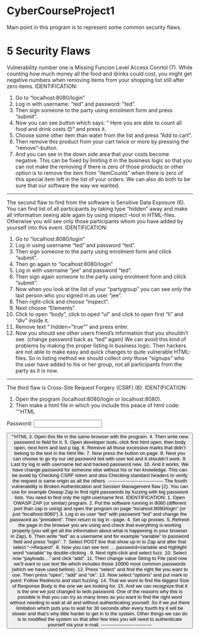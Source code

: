 # CyberCourseProject1
Main point in this program is to represent some common security flaws. 

# 5 Security Flaws

Vulnerability number one is Missing Funcion Level Access Conrtol (7). While counting how much money all the food and drinks could cost, you might get negative numbers when removing items from your shopping list still after zero items. 
IDENTIFICATION:
1. Go to “localhost:8080/login”
2. Log in with username: ”ted” and password: ”ted”.
3. Then sign someone to the party using enrolment form and press “submit”. 
4. Now you can see button which says: ” Here you are able to count all food and drink costs 😊” and press it.
5. Choose some other item than water from the list and press ”Add to cart”.
6. Then remove this product from your cart twice or more by pressing the ”remove”–button.
7.  And you can see in the down side area that your costs become negative.
	This can be fixed by limiting it in the business logic so that you can not make the removing if there is zero of those products or other option is to remove the item from ”itemCounts” when there is zero of this special item left in the list of your orders. We can also do both to be sure that our software the way we wanted. 
-------------------------------------------
The second flaw to find from the software is Sensitive Data Exposure (6). You can find list of all participants by taking  type “hidden” away and make all information seeing able again by using inspect –tool in HTML-files. Otherwise you will see only those participants whom you have added by yourself into this event. 
IDENTIFICATION:
1. Go to “localhost:8080/login” 
2. Log in using username “ted” and password “ted”. 
3. Then sign someone to the party using enrolment form and clilck “submit”. 
4. Then go again to “localhost:8080/login” 
5. Log in with username “jee” and password “ted”. 
6. Then sign again someone to the party using enrolment form and clilck “submit”.  
7. Now when you look at the list of your “partygroup” you can see only the last person who you signed in as user “jee”. 
8. Then right-click and choose “inspect”. 
9. Next choose “Elements”. 
10. Click to open “body”, click to oped “ul” and click to open first “li” and “div” inside it. 
11. Remove text “ hidden="true"” and press enter. 
12. Now you should see other users friend’s information that you shouldn’t see. (change password back as “ted” again)
We can avoid this kind of problems by making the proper listing in business logic. Then hackers are not able to make easy and quick changes to quite vulnerable HTML-files. So in listing method we should collect only those “signups” who the user have added to his or her group, not all participants from the party as it is now. 
------------------------------------------
The third flaw is Cross-Site Request Forgery (CSRF) (8). 
IDENTIFICATION:
1. Open the program (localhost:8080/login or localhost:8080).
2. Then make a html file in which you include this peace of html code:
'''HTML
<!DOCTYPE html>
<html>
<body>
      <form action=“http://localhost:8080/password/?” method=“GET”>
	<p>Password: <input type=“text” name=“password”/></p>
	<button type=“submit” value=“Change password”/>
      </form>
</body>
</html>
'''HTML
3. Open this file in the same browser with the program.
4. Then write new password to field for it.
5. Open developer tools, click first html open, then body open, next form and last p tag.
6. Remove all those excessive marks that didn’t belong to the text in the html file.
7. Now press the button on page.
8. Next you can choose to go try our old password ted with user ted and it shouldn’t work.
9. Last try log in with username ted and hacked password new.
10. And it works. We have change password for someone else without his or her knowledge.
	This can be avoid by Checking CSRF token and also Checking standard headers to verify the request is same origin as all the others.
----------------------------------
The fourth vulnerability is Broken Authentication and Session Management flaw (2). You can use for example Owasp Zap to find right passwords by fuzzing with big password lists. You need to find only the right username first.
IDENTIFICATION:
1. Open OWASP ZAP (or similar) program.
2. Put the software running in 8080 (different port than zap is using) and open the program on page “locahost:8080/login” (or just “localhost:8080”)
3. Log in as user “ted” with password “ted” and change the password as “president”. Then return to log in –page. 
4. Set up proxies.
5. Refresh the page in the browser you are using and check that everything is working properly (you will get all the information about what is happening in your browser in Zap).
6. Then write “ted” as a username and for example “variable” to password field and press “login”.
7. Select POST line that show up in to Zap and after that select “->Request”.
8. Now you can see text … password=variable and highlight word “variable” by double-clicking .
9. Next right-click and select fuzz.
10. Select now “payloads…” and click “add”.
11. Then change value String to File (and now we’ll want to use text file which includes those 10000 most common passwords (which we have used before).
12. Press “select” and find the right file you want to use. Then press “open”, “add” and “ok”.
13. Now select “options” and put mark to point: Follow Redirects and start fuzzing.
14. That we wont to find the biggest Size of Response Body is the one we are looking for.
15. And we can recognize that it is the one we just changed to teds password.
	One of the reasons why this is possible is that you can try as many times as you want to find the right word without needing to wait at all and without authenticating yourself. So if we put there limitation which puts you to wait for 30 seconds after every fourth try it will be slower and that’s why little harder to get in to the system. Other things we can do is to modified the system so that after few tries you will need to authenticate yourself via your e-mail.
-------------------------------

